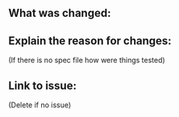 ## What was changed:

## Explain the reason for changes:
(If there is no spec file how were things tested)

## Link to issue:
(Delete if no issue)
